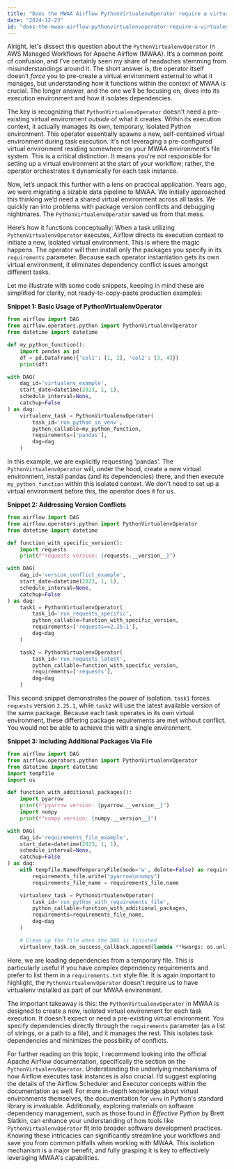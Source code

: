 ```yaml
---
title: "Does the MWAA Airflow PythonVirtualenvOperator require a virtualenv?"
date: "2024-12-23"
id: "does-the-mwaa-airflow-pythonvirtualenvoperator-require-a-virtualenv"
---
```


Alright, let's dissect this question about the `PythonVirtualenvOperator` in AWS Managed Workflows for Apache Airflow (MWAA). It’s a common point of confusion, and I've certainly seen my share of headaches stemming from misunderstandings around it. The short answer is, the operator itself doesn’t *force* you to pre-create a virtual environment external to what it manages, but understanding how it functions within the context of MWAA is crucial. The longer answer, and the one we’ll be focusing on, dives into its execution environment and how it isolates dependencies.

The key is recognizing that `PythonVirtualenvOperator` doesn't need a pre-existing virtual environment *outside* of what it creates. Within its execution context, it actually manages its own, temporary, isolated Python environment. This operator essentially spawns a new, self-contained virtual environment during task execution. It's not leveraging a pre-configured virtual environment residing somewhere on your MWAA environment’s file system. This is a critical distinction. It means you're not responsible for setting up a virtual environment at the start of your workflow; rather, the operator orchestrates it dynamically for each task instance.

Now, let’s unpack this further with a lens on practical application. Years ago, we were migrating a sizable data pipeline to MWAA. We initially approached this thinking we’d need a shared virtual environment across all tasks. We quickly ran into problems with package version conflicts and debugging nightmares. The `PythonVirtualenvOperator` saved us from that mess.

Here’s how it functions conceptually: When a task utilizing `PythonVirtualenvOperator` executes, Airflow directs its execution context to initiate a new, isolated virtual environment. This is where the magic happens. The operator will then install only the packages you specify in its `requirements` parameter. Because each operator instantiation gets its own virtual environment, it eliminates dependency conflict issues amongst different tasks.

Let me illustrate with some code snippets, keeping in mind these are simplified for clarity, not ready-to-copy-paste production examples:

**Snippet 1: Basic Usage of PythonVirtualenvOperator**

```python
from airflow import DAG
from airflow.operators.python import PythonVirtualenvOperator
from datetime import datetime

def my_python_function():
    import pandas as pd
    df = pd.DataFrame({'col1': [1, 2], 'col2': [3, 4]})
    print(df)

with DAG(
    dag_id='virtualenv_example',
    start_date=datetime(2023, 1, 1),
    schedule_interval=None,
    catchup=False
) as dag:
    virtualenv_task = PythonVirtualenvOperator(
        task_id='run_python_in_venv',
        python_callable=my_python_function,
        requirements=['pandas'],
        dag=dag
    )
```

In this example, we are explicitly requesting 'pandas'. The `PythonVirtualenvOperator` will, under the hood, create a new virtual environment, install pandas (and its dependencies) there, and then execute `my_python_function` within this isolated context. We don’t need to set up a virtual environment before this, the operator does it for us.

**Snippet 2: Addressing Version Conflicts**

```python
from airflow import DAG
from airflow.operators.python import PythonVirtualenvOperator
from datetime import datetime

def function_with_specific_version():
    import requests
    print(f"requests version: {requests.__version__}")

with DAG(
    dag_id='version_conflict_example',
    start_date=datetime(2023, 1, 1),
    schedule_interval=None,
    catchup=False
) as dag:
    task1 = PythonVirtualenvOperator(
        task_id='run_requests_specific',
        python_callable=function_with_specific_version,
        requirements=['requests==2.25.1'],
        dag=dag
    )

    task2 = PythonVirtualenvOperator(
        task_id='run_requests_latest',
        python_callable=function_with_specific_version,
        requirements=['requests'],
        dag=dag
    )

```

This second snippet demonstrates the power of isolation. `task1` forces `requests` version `2.25.1`, while `task2` will use the latest available version of the same package. Because each task operates in its own virtual environment, these differing package requirements are met without conflict. You would not be able to achieve this with a single environment.

**Snippet 3: Including Additional Packages Via File**

```python
from airflow import DAG
from airflow.operators.python import PythonVirtualenvOperator
from datetime import datetime
import tempfile
import os

def function_with_additional_packages():
    import pyarrow
    print(f"pyarrow version: {pyarrow.__version__}")
    import numpy
    print(f"numpy version: {numpy.__version__}")

with DAG(
    dag_id='requirements_file_example',
    start_date=datetime(2023, 1, 1),
    schedule_interval=None,
    catchup=False
) as dag:
    with tempfile.NamedTemporaryFile(mode='w', delete=False) as requirements_file:
        requirements_file.write("pyarrow\nnumpy")
        requirements_file_name = requirements_file.name

    virtualenv_task = PythonVirtualenvOperator(
        task_id='run_python_with_requirements_file',
        python_callable=function_with_additional_packages,
        requirements=requirements_file_name,
        dag=dag
    )

    # Clean up the file when the DAG is finished
    virtualenv_task.on_success_callback.append(lambda **kwargs: os.unlink(requirements_file_name))
```

Here, we are loading dependencies from a temporary file. This is particularly useful if you have complex dependency requirements and prefer to list them in a `requirements.txt` style file. It is again important to highlight, the `PythonVirtualenvOperator` doesn't require us to have virtualenv installed as part of our MWAA environment.

The important takeaway is this: the `PythonVirtualenvOperator` in MWAA is designed to create a new, isolated virtual environment for each task execution. It doesn't expect or need a pre-existing virtual environment. You specify dependencies directly through the `requirements` parameter (as a list of strings, or a path to a file), and it manages the rest. This isolates task dependencies and minimizes the possibility of conflicts.

For further reading on this topic, I recommend looking into the official Apache Airflow documentation, specifically the section on the `PythonVirtualenvOperator`. Understanding the underlying mechanisms of how Airflow executes task instances is also crucial. I’d suggest exploring the details of the Airflow Scheduler and Executor concepts within the documentation as well. For more in-depth knowledge about virtual environments themselves, the documentation for `venv` in Python's standard library is invaluable. Additionally, exploring materials on software dependency management, such as those found in *Effective Python* by Brett Slatkin, can enhance your understanding of how tools like `PythonVirtualenvOperator` fit into broader software development practices. Knowing these intricacies can significantly streamline your workflows and save you from common pitfalls when working with MWAA. This isolation mechanism is a major benefit, and fully grasping it is key to effectively leveraging MWAA's capabilities.
